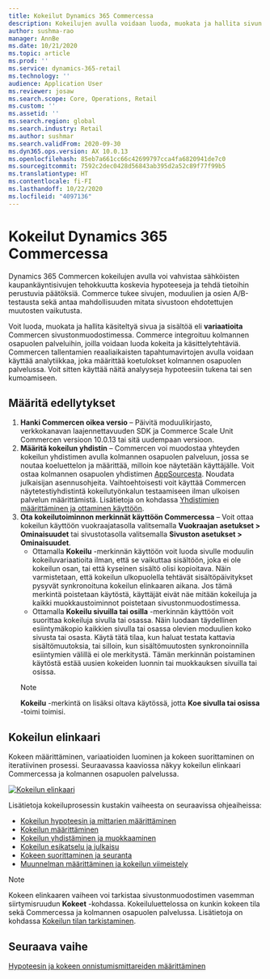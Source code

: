 ```yaml
---
title: Kokeilut Dynamics 365 Commercessa
description: Kokeilujen avulla voidaan luoda, muokata ja hallita sivun asettelua ja sisältökäsittelyjä sivustonmuodostimessa. Kattava kokeilutuki on otettu käyttöön sähköisissä kaupankäyntisivuissa ja sivulla olevissa kohteissa.
author: sushma-rao
manager: AnnBe
ms.date: 10/21/2020
ms.topic: article
ms.prod: ''
ms.service: dynamics-365-retail
ms.technology: ''
audience: Application User
ms.reviewer: josaw
ms.search.scope: Core, Operations, Retail
ms.custom: ''
ms.assetid: ''
ms.search.region: global
ms.search.industry: Retail
ms.author: sushmar
ms.search.validFrom: 2020-09-30
ms.dyn365.ops.version: AX 10.0.13
ms.openlocfilehash: 85eb7a661cc66c42699797cca4fa6820941de7c0
ms.sourcegitcommit: 7592c2dec0428d56843ab395d2a52c89f77f99b5
ms.translationtype: HT
ms.contentlocale: fi-FI
ms.lasthandoff: 10/22/2020
ms.locfileid: "4097136"
---
```

# <a name="experimentation-in-dynamics-365-commerce"></a>Kokeilut Dynamics 365 Commercessa
Dynamics 365 Commercen kokeilujen avulla voi vahvistaa sähköisten kaupankäyntisivujen tehokkuutta koskevia hypoteeseja ja tehdä tietoihin perustuvia päätöksiä. Commerce tukee sivujen, moduulien ja osien A/B-testausta sekä antaa mahdollisuuden mitata sivustoon ehdotettujen muutosten vaikutusta.

Voit luoda, muokata ja hallita käsiteltyä sivua ja sisältöä eli **variaatioita** Commercen sivustonmuodostimessa. Commerce integroituu kolmannen osapuolen palveluihin, joilla voidaan luoda kokeita ja käsittelytehtäviä. Commercen tallentamien reaaliaikaisten tapahtumavirtojen avulla voidaan käyttää analytiikkaa, joka määrittää koetulokset kolmannen osapuolen palvelussa. Voit sitten käyttää näitä analyyseja hypoteesiin tukena tai sen kumoamiseen.

## <a name="set-up-prerequisites"></a>Määritä edellytykset
1. **Hanki Commercen oikea versio** – Päivitä moduulikirjasto, verkkokanavan laajennettavuuden SDK ja Commerce Scale Unit Commercen versioon 10.0.13 tai sitä uudempaan versioon.
1. **Määritä kokeilun yhdistin** – Commercen voi muodostaa yhteyden kokeilun yhdistimen avulla kolmannen osapuolen palveluun, jossa se noutaa koeluettelon ja määrittää, milloin koe näytetään käyttäjälle. Voit ostaa kolmannen osapuolen yhdistimen [AppSourcesta](https://appsource.microsoft.com). Noudata julkaisijan asennusohjeita. Vaihtoehtoisesti voit käyttää Commercen näytetestiyhdistintä kokeilutyönkalun testaamiseen ilman ulkoisen palvelun määrittämistä. Lisätietoja on kohdassa [Yhdistimien määrittäminen ja ottaminen käyttöön](e-commerce-extensibility/connectors.md). 
1. **Ota kokeilutoiminnon merkinnät käyttöön Commercessa** – Voit ottaa kokeilun käyttöön vuokraajatasolla valitsemalla **Vuokraajan asetukset > Ominaisuudet** tai sivustotasolla valitsemalla **Sivuston asetukset > Ominaisuudet**.
    - Ottamalla **Kokeilu** -merkinnän käyttöön voit luoda sivulle moduulin kokeiluvariaatioita ilman, että se vaikuttaa sisältöön, joka ei ole kokeilun osan, tai että kyseinen sisältö olisi kopioitava. Näin varmistetaan, että kokeilun ulkopuolella tehtävät sisältöpäivitykset pysyvät synkronoituna kokeilun elinkaaren aikana. Jos tämä merkintä poistetaan käytöstä, käyttäjät eivät näe mitään kokeiluja ja kaikki muokkaustoiminnot poistetaan sivustonmuodostimessa.
    - Ottamalla **Kokeilu sivuilla tai osilla** -merkinnän käyttöön voit suorittaa kokeiluja sivulla tai osassa. Näin luodaan täydellinen esiintymäkopio kaikkien sivulla tai osassa olevien moduulien koko sivusta tai osasta. Käytä tätä tilaa, kun haluat testata kattavia sisältömuutoksia, tai silloin, kun sisältömuutosten synkronoinnilla esiintymien välillä ei ole merkitystä. Tämän merkinnän poistaminen käytöstä estää uusien kokeiden luonnin tai muokkauksen sivuilla tai osissa.
    > [!NOTE]
    > **Kokeilu** -merkintä on lisäksi oltava käytössä, jotta **Koe sivulla tai osissa** -toimi toimisi.
    
## <a name="experimentation-lifecycle"></a>Kokeilun elinkaari
Kokeen määrittäminen, variaatioiden luominen ja kokeen suorittaminen on iteratiivinen prosessi. Seuraavassa kaaviossa näkyy kokeilun elinkaari Commercessa ja kolmannen osapuolen palvelussa. 

[ ![Kokeilun elinkaari](./media/experimentation_lifecycle.svg) ](./media/experimentation_lifecycle.svg#lightbox)

Lisätietoja kokeiluprosessin kustakin vaiheesta on seuraavissa ohjeaiheissa:
- [Kokeilun hypoteesin ja mittarien määrittäminen](experimentation-identify.md)
- [Kokeilun määrittäminen](experimentation-setup.md)
- [Kokeilun yhdistäminen ja muokkaaminen](experimentation-connect-edit.md)
- [Kokeilun esikatselu ja julkaisu](experimentation-preview-publish.md)
- [Kokeen suorittaminen ja seuranta](experimentation-run-monitor.md)
- [Muunnelman määrittäminen ja kokeilun viimeistely](experimentation-review-complete.md)

> [!NOTE]
> Kokeen elinkaaren vaiheen voi tarkistaa sivustonmuodostimen vasemman siirtymisruudun **Kokeet** -kohdassa. Kokeiluluettelossa on kunkin kokeen tila sekä Commercessa ja kolmannen osapuolen palvelussa. Lisätietoja on kohdassa [Kokeilun tilan tarkistaminen](experimentation-status.md).

## <a name="next-step"></a>Seuraava vaihe
[Hypoteesin ja kokeen onnistumismittareiden määrittäminen](experimentation-identify.md) 
